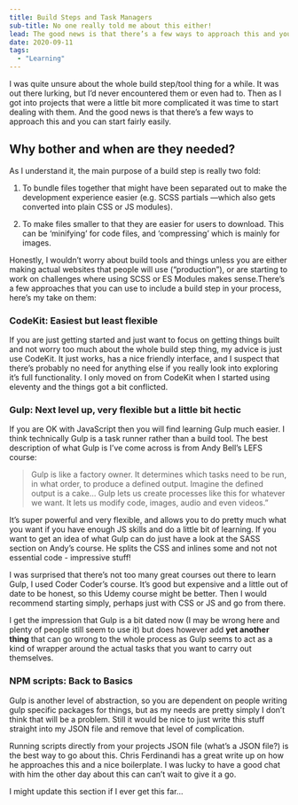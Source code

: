 ```yaml
---
title: Build Steps and Task Managers 
sub-title: No one really told me about this either!
lead: The good news is that there’s a few ways to approach this and you can start fairly easily.
date: 2020-09-11
tags:
  - "Learning"
---
```


I was quite unsure about the whole build step/tool thing for a while. It was out there lurking, but I’d never encountered them or even had to. Then as I got into projects that were a little bit more complicated it was time to start dealing with them. And the good news is that there’s a few ways to approach this and you can start fairly easily. 

## Why bother and when are they needed?

As I understand it, the main purpose of a build step is really two fold:

1. To bundle files together that might have been separated out to make the development experience easier (e.g. SCSS partials —which also gets converted into plain CSS or JS modules).

1. To make files smaller to that they are easier for users to download. This can be ‘minifying’ for code files, and ‘compressing’ which is mainly for images. 

Honestly, I wouldn’t worry about build tools and things unless you are either making actual websites that people will use (“production”), or are starting to work on challenges where using SCSS or ES Modules makes sense.There’s a few approaches that you can use to include a build step in your process, here’s my take on them:

### CodeKit: Easiest but least flexible

If you are just getting started and just want to focus on getting things built and not worry too much about the whole build step thing, my advice is just use CodeKit. It just works, has a nice friendly interface, and I suspect that there’s probably no need for anything else if you really look into exploring it’s full functionality. I only moved on from CodeKit when I started using eleventy and the things got a bit conflicted. 

### Gulp: Next level up, very flexible but a little bit hectic

If you are OK with JavaScript then you will find learning Gulp much easier. I think technically Gulp is a task runner rather than a build tool. The best description of what Gulp is I’ve come across is from Andy Bell’s LEFS course:

>Gulp is like a factory owner. It determines which tasks need to be run, in what order, to produce a defined output. Imagine the defined output is a cake… Gulp lets us create processes like this for whatever we want. It lets us modify code, images, audio and even videos.”

It’s super powerful and very flexible, and allows you to do pretty much what you want if you have enough JS skills and do a little bit of learning. If you want to get an idea of what Gulp can do just have a look at the SASS section on Andy’s course. He splits the CSS and inlines some and not not essential code - impressive stuff!

I was surprised that there’s not too many great courses out there to learn Gulp, I used Coder Coder’s course. It’s good but expensive and a little out of date to be honest, so this Udemy course might be better. Then I would recommend starting simply, perhaps just with CSS or JS and go from there. 

I get the impression that Gulp is a bit dated now (I may be wrong here and plenty of people still seem to use it) but does however add **yet another thing** that can go wrong to the whole process as Gulp seems to act as a kind of wrapper around the actual tasks that you want to carry out themselves. 

### NPM scripts: Back to Basics

Gulp is another level of abstraction, so you are dependent on people writing gulp specific packages for things, but as my needs are pretty simply I don’t think that will be a problem. Still it would be nice to just write this stuff straight into my JSON file and remove that level of complication. 

Running scripts directly from your projects JSON file (what’s a JSON file?) is the best way to go about this. Chris Ferdinandi has a great write up on how he approaches this and a nice boilerplate. I was lucky to have a good chat with him the other day about this can can’t wait to give it a go. 

I might update this section if I ever get this far…